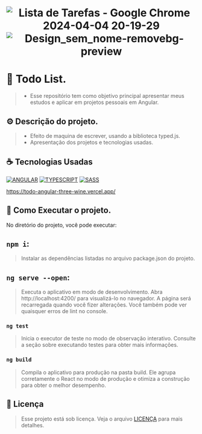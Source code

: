 <h1 align="center" width:100%>

![Lista de Tarefas - Google Chrome 2024-04-04 20-19-29](https://github.com/gabrielsousaf/Todo-Angular/assets/121953504/0a696331-b7f4-432e-80b2-69427ee2ba45)
![Design_sem_nome-removebg-preview](https://github.com/gabrielsousaf/Todo-Angular/assets/121953504/950e7e03-ca18-4ca6-9173-d6fccf4340ad)


# 📱 Todo List.
> * Esse repositório tem como objetivo principal apresentar meus estudos e aplicar em projetos pessoais em Angular.
  

## ⚙ Descrição do projeto.
> * Efeito de maquina de escrever, usando a biblioteca typed.js.
> * Apresentação dos projetos e tecnologias usadas.

 

## ☕ Tecnologias Usadas

[![ANGULAR](https://img.shields.io/badge/Angular-DD0031?style=for-the-badge&logo=angular&logoColor=white)](#)
[![TYPESCRIPT](https://img.shields.io/badge/TypeScript-007ACC?style=for-the-badge&logo=typescript&logoColor=white)](#)
[![SASS](https://img.shields.io/badge/Sass-CC6699?style=for-the-badge&logo=sass&logoColor=white)](#)

https://todo-angular-three-wine.vercel.app/

## 📎 Como Executar o projeto.

No diretório do projeto, você pode executar:

## `npm i`:
> Instalar as dependências listadas no arquivo package.json do projeto.

## `ng serve --open`: 
> Executa o aplicativo em modo de desenvolvimento.
> Abra http://localhost:4200/ para visualizá-lo no navegador.
> A página será recarregada quando você fizer alterações.
> Você também pode ver quaisquer erros de lint no console.

### `ng test`
> Inicia o executor de teste no modo de observação interativo.
> Consulte a seção sobre executando testes para obter mais informações.

### `ng build`
> Compila o aplicativo para produção na pasta build.
> Ele agrupa corretamente o React no modo de produção e otimiza a construção para obter o melhor desempenho.
   
## 📝 Licença

> Esse projeto está sob licença. Veja o arquivo [LICENÇA](LICENSE) para mais detalhes.


